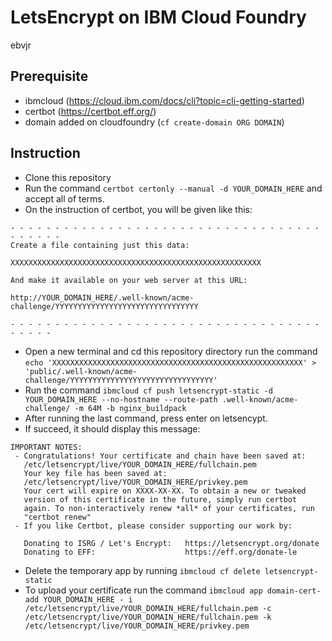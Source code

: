 # LetsEncrypt on IBM Cloud Foundry
ebvjr

## Prerequisite
- ibmcloud (https://cloud.ibm.com/docs/cli?topic=cli-getting-started)
- certbot (https://certbot.eff.org/)
- domain added on cloudfoundry (`cf create-domain ORG DOMAIN`)

## Instruction
- Clone this repository
- Run the command `certbot certonly --manual -d YOUR_DOMAIN_HERE` and accept all of terms.
- On the instruction of certbot, you will be given like this:
```
- - - - - - - - - - - - - - - - - - - - - - - - - - - - - - - - - - - - - - - - -
Create a file containing just this data:

XXXXXXXXXXXXXXXXXXXXXXXXXXXXXXXXXXXXXXXXXXXXXXXXXXXXXXXX

And make it available on your web server at this URL:

http://YOUR_DOMAIN_HERE/.well-known/acme-challenge/YYYYYYYYYYYYYYYYYYYYYYYYYYYYYYYY

- - - - - - - - - - - - - - - - - - - - - - - - - - - - - - - - - - - - - - - -
```
- Open a new terminal and cd this repository directory run the command `echo 'XXXXXXXXXXXXXXXXXXXXXXXXXXXXXXXXXXXXXXXXXXXXXXXXXXXXXXXX' > 'public/.well-known/acme-challenge/YYYYYYYYYYYYYYYYYYYYYYYYYYYYYYYY'`
- Run the command `ibmcloud cf push letsencrypt-static -d YOUR_DOMAIN_HERE --no-hostname --route-path .well-known/acme-challenge/ -m 64M -b nginx_buildpack`
- After running the last command, press enter on letsencypt.
- If succeed, it should display this message:
```
IMPORTANT NOTES:
 - Congratulations! Your certificate and chain have been saved at:
   /etc/letsencrypt/live/YOUR_DOMAIN_HERE/fullchain.pem
   Your key file has been saved at:
   /etc/letsencrypt/live/YOUR_DOMAIN_HERE/privkey.pem
   Your cert will expire on XXXX-XX-XX. To obtain a new or tweaked
   version of this certificate in the future, simply run certbot
   again. To non-interactively renew *all* of your certificates, run
   "certbot renew"
 - If you like Certbot, please consider supporting our work by:

   Donating to ISRG / Let's Encrypt:   https://letsencrypt.org/donate
   Donating to EFF:                    https://eff.org/donate-le
```

- Delete the temporary app by running `ibmcloud cf delete letsencrypt-static`
- To upload your certificate run the command `ibmcloud app domain-cert-add YOUR_DOMAIN_HERE -
i /etc/letsencrypt/live/YOUR_DOMAIN_HERE/fullchain.pem -c /etc/letsencrypt/live/YOUR_DOMAIN_HERE/fullchain.pem -k /etc/letsencrypt/live/YOUR_DOMAIN_HERE/privkey.pem`